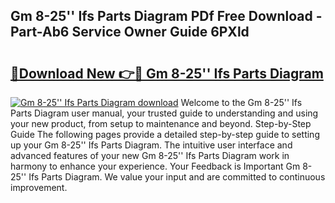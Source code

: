 ## Gm 8-25'' Ifs Parts Diagram PDf Free Download - Part-Ab6 Service Owner Guide 6PXld

# <h2><a href="http://dfm0l9w.blite.top/?on=Gm+8-25%27%27+Ifs+Parts+Diagram">🔗Download New 👉🔴 Gm 8-25'' Ifs Parts Diagram</a></h2>

[![Gm 8-25'' Ifs Parts Diagram download](https://i.imgur.com/lujVjoI.png)](http://dfm0l9w.blite.top/?on=Gm+8-25%27%27+Ifs+Parts+Diagram)
Welcome to the Gm 8-25'' Ifs Parts Diagram user manual, your trusted guide to understanding and using your new product, from setup to maintenance and beyond. Step-by-Step Guide The following pages provide a detailed step-by-step guide to setting up your Gm 8-25'' Ifs Parts Diagram. The intuitive user interface and advanced features of your new Gm 8-25'' Ifs Parts Diagram work in harmony to enhance your experience. Your Feedback is Important Gm 8-25'' Ifs Parts Diagram. We value your input and are committed to continuous improvement.

